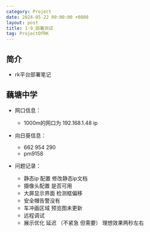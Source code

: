 ```yaml
---
category: Project
date: 2024-05-22 09:00:00 +0800
layout: post
title: 1-9_部署测试
tag: ProjectOfRK
---
```

## 简介

+ rk平台部署笔记

## 藕塘中学

+ 网口信息：
  + 1000m的网口为 192.168.1.48 ip

+ 向日葵信息：
  + 662 954 290
  + pm9158

+ 问题记录：
  + 静态ip 配置 修改静态ip文档
  + 摄像头配置 是否可用
  + 大屏显示界面 检测框偏移
  + 安全帽告警没有
  + 车冲画区域 预览图未更新
  + 远程调试
  + 展示优化 延迟 （不紧急 但需要） 理想效果两秒左右
